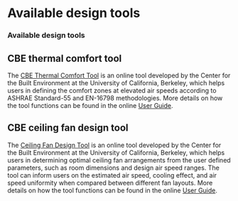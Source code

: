 # Available design tools

### Available design tools <a href="#_toc185184274" id="_toc185184274"></a>

## CBE thermal comfort tool <a href="#_toc1199626294" id="_toc1199626294"></a>

The [CBE Thermal Comfort Tool](https://comfort.cbe.berkeley.edu/) is an online tool developed by the Center for the Built Environment at the University of California, Berkeley, which helps users in defining the comfort zones at elevated air speeds according to ASHRAE Standard-55 and EN-16798 methodologies. More details on how the tool functions can be found in the online [User Guide](https://center-for-the-built-environment.gitbook.io/thermal-comfort-tool/documentation/ashrae-55.html).

## CBE ceiling fan design tool <a href="#_toc261672452" id="_toc261672452"></a>

The [Ceiling Fan Design Tool](https://centerforthebuiltenvironment.github.io/fan-tool/) is an online tool developed by the Center for the Built Environment at the University of California, Berkeley, which helps users in determining optimal ceiling fan arrangements from the user defined parameters, such as room dimensions and design air speed ranges. The tool can inform users on the estimated air speed, cooling effect, and air speed uniformity when compared between different fan layouts. More details on how the tool functions can be found in the online [User Guide](https://github.com/CenterForTheBuiltEnvironment/fan-tool/wiki/User-Guide).
